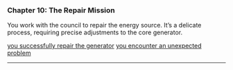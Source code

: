 
### Chapter 10: The Repair Mission

You work with the council to repair the energy source. It’s a delicate process, requiring precise adjustments to the core generator.

[you successfully repair the generator](stories/story1/chapter16.md)
[you encounter an unexpected problem](stories/story1/chapter17.md)

---